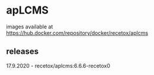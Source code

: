 # apLCMS

images available at https://hub.docker.com/repository/docker/recetox/aplcms

## releases

17.9.2020 - recetox/aplcms:6.6.6-recetox0

